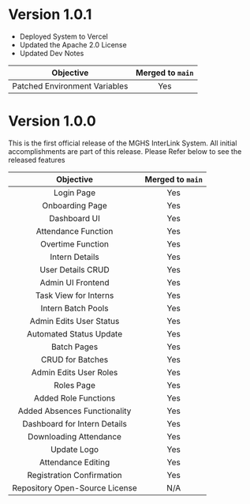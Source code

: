 # Version 1.0.1
- Deployed System to Vercel
- Updated the Apache 2.0 License
- Updated Dev Notes

| Objective                      | Merged to `main` |
| :----------------------------: | :--------------: |
| Patched Environment Variables  | Yes              |

# Version 1.0.0
This is the first official release of the MGHS InterLink System.
All initial accomplishments are part of this release. Please Refer below to see the released features

| Objective                      | Merged to `main` |
| :----------------------------: | :--------------: |
| Login Page                     | Yes              |
| Onboarding Page                | Yes              |
| Dashboard UI                   | Yes              |
| Attendance Function            | Yes              |
| Overtime Function              | Yes              |
| Intern Details                 | Yes              |
| User Details CRUD              | Yes              |
| Admin UI Frontend              | Yes              |
| Task View for Interns          | Yes              |
| Intern Batch Pools             | Yes              |
| Admin Edits User Status        | Yes              |
| Automated Status Update        | Yes              |
| Batch Pages                    | Yes              |
| CRUD for Batches               | Yes              |
| Admin Edits User Roles         | Yes              |
| Roles Page                     | Yes              |
| Added Role Functions           | Yes              |
| Added Absences Functionality   | Yes              |
| Dashboard for Intern Details   | Yes              |
| Downloading Attendance         | Yes              |
| Update Logo                    | Yes              |
| Attendance Editing             | Yes              |
| Registration Confirmation      | Yes              |
| Repository Open-Source License | N/A              | 